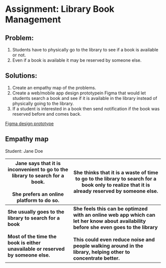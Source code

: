 # Assignment: Library Book Management

## Problem: 
1. Students have to physically go to the library to see if a book is available or not.
2. Even if a book is available it may be reserved by someone else.

## Solutions: 
1. Create an empathy map of the problems.
2. Create a web/mobile app design prototypein Figma that would let students search a book and see if it is available in the library instead of physically going to the library.
3. If a student is interested in a book then send notification if the book was reserved before and comes back.

[Figma design prototype](https://www.figma.com/design/8uIlMd0PWAP16LSjG6aNxB/Assignment-1?node-id=0-1&t=bqRFGGfRCe8fVw8V-1)

## Empathy map

Student: Jane Doe

| <span>Jane says that it is inconvenient to go to the library to search for a book.</span> </br></br> <span>She prefers an online platform to do so.<span> | She thinks that it is a waste of time to go to the library to search for a book only to realize that it is already reserved by someone else. |
| --- | --- |
| <b>She usually goes to the library to search for a book</b> </br> </br> <b>Most of the time the book is either unavailable or reserved by someone else.</b> | <b> She feels this can be optimzed with an online web app which can let her know about availability before she even goes to the library</b> </br> </br> <b>This could even reduce noise and people walking around in the library, helping other to concentrate better.</b> |
